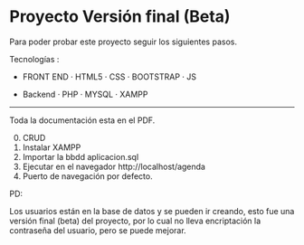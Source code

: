 # Proyecto Versión final (Beta)

Para poder probar este proyecto seguir los siguientes pasos.

Tecnologías : 

- FRONT END
   · HTML5
   · CSS
   · BOOTSTRAP
   · JS

- Backend 
   · PHP
   · MYSQL
   · XAMPP
-------------------------------------------------------------

Toda la documentación esta en el PDF.

0. CRUD
1. Instalar XAMPP
2. Importar la bbdd aplicacion.sql
3. Ejecutar en el navegador http://localhost/agenda
4. Puerto de navegación por defecto.


PD: 

Los usuarios están en la base de datos y se pueden ir creando, esto fue una versión final (beta) del proyecto,
por lo cual no lleva encriptación la contraseña del usuario, pero se puede mejorar.


